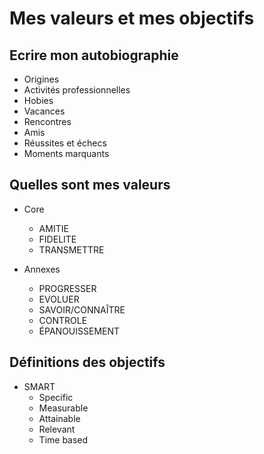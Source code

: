 # Mes valeurs et mes objectifs
## Ecrire mon autobiographie
- Origines
- Activités professionnelles
- Hobies
- Vacances
- Rencontres
- Amis
- Réussites et échecs
- Moments marquants

## Quelles sont mes valeurs
- Core
    - AMITIE
    - FIDELITE
    - TRANSMETTRE

- Annexes
    - PROGRESSER
    - EVOLUER
    - SAVOIR/CONNAÎTRE
    - CONTROLE
    - ÉPANOUISSEMENT

## Définitions des objectifs
- SMART
    - Specific
    - Measurable
    - Attainable
    - Relevant
    - Time based